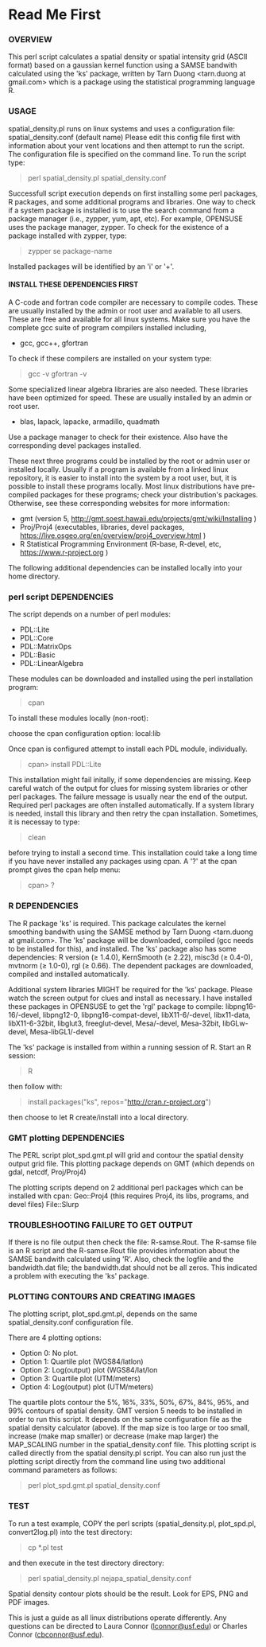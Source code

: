 # Read Me First

### OVERVIEW 
This perl script calculates a spatial density or spatial intensity grid (ASCII format) based on a gaussian kernel function using a SAMSE bandwith calculated using the 'ks' package, written by Tarn Duong <tarn.duong at gmail.com> which is a package using the statistical programming language R. 

### USAGE  
spatial_density.pl runs on linux systems and uses a configuration file: spatial_density.conf (default name)
Please edit this config file first with information about your vent locations and then attempt to run the script. The configuration file is specified on the command line. To run the script type:

>perl spatial_density.pl spatial_density.conf

Successfull script execution depends on first installing some perl packages, R packages, and some additional programs and libraries. One way to check if a system package is installed is to use the search command from a package manager (i.e., zypper, yum, apt, etc). For example, OPENSUSE uses the package manager, zypper. To check for the existence of a package installed with zypper, type:
>zypper se package-name

Installed packages will be identified by an 'i' or '+'.

#### INSTALL THESE DEPENDENCIES FIRST
A C-code and fortran code compiler are necessary to compile codes. These are usually installed by the admin or root user and available to all users. These are free and available for all linux systems. Make sure you have the complete gcc suite of program compilers installed including, 
-  gcc, gcc++, gfortran

To check if these compilers are installed on your system type:
>gcc -v
>gfortran -v

Some specialized linear algebra libraries are also needed. These libraries have been optimized for speed. These are usually installed by an admin or root user. 
-  blas, lapack, lapacke, armadillo, quadmath  

Use a package manager to check for their existence. Also have the corresponding devel packages installed.

These next three programs could be installed by the root or admin user or installed locally. Usually if a program is available from a linked linux repository, it is easier to install into the system by a root user, but, it is possible to install these programs locally. Most linux distributions have pre-compiled packages for these programs; check your distribution's packages. Otherwise, see these corresponding websites for more information:
-  gmt (version 5, http://gmt.soest.hawaii.edu/projects/gmt/wiki/Installing )
-  Proj/Proj4 (executables, libraries, devel packages, https://live.osgeo.org/en/overview/proj4_overview.html )
-  R Statistical Programming Environment (R-base, R-devel, etc, https://www.r-project.org )

The following additional dependencies can be installed locally into your home directory.

### perl script DEPENDENCIES 
The script depends on a number of perl modules:
  * PDL::Lite
  * PDL::Core
  * PDL::MatrixOps
  * PDL::Basic
  * PDL::LinearAlgebra

These modules can be downloaded and installed using the perl installation program:
>cpan

To install these modules locally (non-root):

  choose the cpan configuration option: local:lib

Once cpan is configured attempt to install each PDL module, individually. 
>cpan> install PDL::Lite

This installation might fail initally, if some dependencies are missing. Keep careful watch of the output for clues for missing system libraries or other perl packages. The failure message is usually near the end of the output. Required perl packages are often installed automatically. If a system library is needed, install this library and then retry the cpan installation. Sometimes, it is necessay to type:
>clean <module-name>
  
before trying to install a second time. This installation could take a long time if you have never installed any packages using cpan. A '?' at the cpan prompt gives the cpan help menu: 
>cpan> ?

### R DEPENDENCIES
The R package 'ks' is required.
This package calculates the kernel smoothing bandwith using the SAMSE method by Tarn Duong <tarn.duong at gmail.com>. The 'ks' package will be downloaded, compiled (gcc needs to be installed for this), and installed. The 'ks' package also has some dependencies: R version (≥ 1.4.0), KernSmooth (≥ 2.22), misc3d (≥ 0.4-0), mvtnorm (≥ 1.0-0), rgl (≥ 0.66). The dependent packages are downloaded, compiled and installed automatically.

Additional system libraries MIGHT be required for the 'ks' package. Please watch the screen output for clues and install as necessary. I have installed these packages in OPENSUSE to get the 'rgl' package to compile: libpng16-16/-devel, libpng12-0, libpng16-compat-devel, libX11-6/-devel, libx11-data, libX11-6-32bit, libglut3, freeglut-devel, Mesa/-devel, Mesa-32bit, libGLw-devel, Mesa-libGL1/-devel

The 'ks' package is installed from within a running session of R. Start an R session:
>R

then follow with:

>install.packages("ks", repos="http://cran.r-project.org")

then choose to let R create/install into a local directory.

### GMT plotting DEPENDENCIES
The PERL script plot_spd.gmt.pl will grid and contour the spatial density output grid file. This plotting package depends
on GMT (which depends on gdal, netcdf, Proj/Proj4)

The plotting scripts depend on 2 additional perl packages which can be installed with cpan:
Geo::Proj4 (this requires Proj4, its libs, programs, and devel files)
File::Slurp

### TROUBLESHOOTING FAILURE TO GET OUTPUT
If there is no file output then check the file: R-samse.Rout. 
The R-samse file is an R script and the R-samse.Rout file 
provides information about the SAMSE bandwith calculated using 'R'.
Also, check the logfile and the bandwidth.dat file; the bandwidth.dat should not be all zeros. This indicated a problem with executing the 'ks' package.

### PLOTTING CONTOURS AND CREATING IMAGES
The plotting script, plot_spd.gmt.pl, depends on the same spatial_density.conf configuration file.

There are 4 plotting options:
  * Option 0: No plot.
  * Option 1:  Quartile plot (WGS84/latlon)
  * Option 2:  Log(output) plot (WGS84/lat/lon
  * Option 3:  Quartile plot (UTM/meters)
  * Option 4:  Log(output) plot (UTM/meters)
  
The quartile plots contour the 5%, 16%, 33%, 50%, 67%, 84%, 95%, and 99% contours of spatial density. GMT version 5 needs to be installed in order to run this script. It depends on the same configuration file as the spatial density calculator (above). If the map size is too large or too small, increase (make map smaller) or decrease (make map larger) the MAP_SCALING number in the spatial_density.conf file. This plotting script is called directly from the spatial density.pl script. You can also run just the plotting script directly from the command line using two additional command parameters as follows: 
>perl plot_spd.gmt.pl spatial_density.conf <your spatial denstiy output file>

### TEST 
To run a test example, COPY the perl scripts (spatial_density.pl, plot_spd.pl, convert2log.pl) into the test directory:
>cp *.pl test

and then execute in the test directory directory:
>perl spatial_density.pl nejapa_spatial_density.conf

Spatial density contour plots should be the result. Look for EPS, PNG and PDF images.

This is just a guide as all linux distributions operate differently. Any questions can be directed to Laura Connor (lconnor@usf.edu) or Charles Connor (cbconnor@usf.edu).
